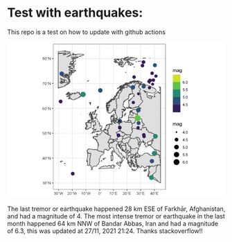 <!-- README.md is generated from README.Rmd. Please edit that file -->

Test with earthquakes:
======================

This repo is a test on how to update with github actions

![](man/figures/README-unnamed-chunk-2-1.png)

The last tremor or earthquake happened 28 km ESE of Farkhār,
Afghanistan, and had a magnitude of 4. The most intense tremor or
earthquake in the last month happened 64 km NNW of Bandar Abbas, Iran
and had a magnitude of 6.3, this was updated at 27/11, 2021 21:24.
Thanks stackoverflow!!
